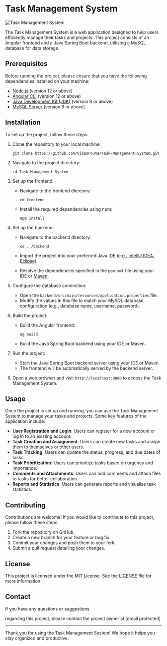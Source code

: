 # Task Management System

![Task Management System](/path/to/screenshot.png)

The Task Management System is a web application designed to help users efficiently manage their tasks and projects. This project consists of an Angular frontend and a Java Spring Boot backend, utilizing a MySQL database for data storage.

## Prerequisites

Before running the project, please ensure that you have the following dependencies installed on your machine:

- [Node.js](https://nodejs.org) (version 12 or above)
- [Angular CLI](https://angular.io/cli) (version 12 or above)
- [Java Development Kit (JDK)](https://www.oracle.com/java/technologies/javase-jdk11-downloads.html) (version 8 or above)
- [MySQL Server](https://dev.mysql.com/downloads/mysql/) (version 8 or above)

## Installation

To set up the project, follow these steps:

1. Clone the repository to your local machine:

   ```
   git clone https://github.com/VikasPoute/Task-Management-System.git
   ```

2. Navigate to the project directory:

   ```
   cd Task-Management-System
   ```

3. Set up the frontend:

   - Navigate to the frontend directory:

     ```
     cd frontend
     ```

   - Install the required dependencies using npm:

     ```
     npm install
     ```

4. Set up the backend:

   - Navigate to the backend directory:

     ```
     cd ../backend
     ```

   - Import the project into your preferred Java IDE (e.g., [IntelliJ IDEA](https://www.jetbrains.com/idea/), [Eclipse](https://www.eclipse.org/ide/)).
   - Resolve the dependencies specified in the `pom.xml` file using your IDE or [Maven](https://maven.apache.org/).

5. Configure the database connection:

   - Open the `backend/src/main/resources/application.properties` file.
   - Modify the values in this file to match your MySQL database configuration (e.g., database name, username, password).

6. Build the project:

   - Build the Angular frontend:

     ```
     ng build
     ```

   - Build the Java Spring Boot backend using your IDE or Maven.

7. Run the project:

   - Start the Java Spring Boot backend server using your IDE or Maven.
   - The frontend will be automatically served by the backend server.

8. Open a web browser and visit `http://localhost:8080` to access the Task Management System.

## Usage

Once the project is set up and running, you can use the Task Management System to manage your tasks and projects. Some key features of the application include:

- **User Registration and Login**: Users can register for a new account or log in to an existing account.
- **Task Creation and Assignment**: Users can create new tasks and assign them to themselves or other users.
- **Task Tracking**: Users can update the status, progress, and due dates of tasks.
- **Task Prioritization**: Users can prioritize tasks based on urgency and importance.
- **Comments and Attachments**: Users can add comments and attach files to tasks for better collaboration.
- **Reports and Statistics**: Users can generate reports and visualize task statistics.

## Contributing

Contributions are welcome! If you would like to contribute to this project, please follow these steps:

1. Fork the repository on GitHub.
2. Create a new branch for your feature or bug fix.
3. Commit your changes and push them to your fork.
4. Submit a pull request detailing your changes.

## License

This project is licensed under the MIT License. See the [LICENSE](LICENSE) file for more information.

## Contact

If you have any questions or suggestions

 regarding this project, please contact the project owner at [email protected]

---

Thank you for using the Task Management System! We hope it helps you stay organized and productive.

